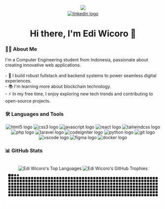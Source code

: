 <div align="center">
  <img height="150" src="https://media.giphy.com/media/M9gbBd9nbDrOTu1Mqx/giphy.gif"  />
</div>

<div align="center">
  <a href="https://www.linkedin.com/in/edi-wicoro-300178371/" target="_blank"><img src="https://img.shields.io/static/v1?message=LinkedIn&logo=linkedin&label=&color=0077B5&logoColor=white&labelColor=&style=for-the-badge" height="25" alt="linkedin logo"  /></a>

</div>

<h1 align="center">Hi there, I'm Edi Wicoro 👋</h1>

<h3 align="left">👩‍💻  About Me</h3>

<p align="left">
I'm a Computer Engineering student from Indonesia, passionate about creating innovative web applications.<br><br>
- 🔭 I build robust fullstack and backend systems to power seamless digital experiences.<br>
- 📚 I'm learning more about blockchain technology.<br>
- ⚡ In my free time, I enjoy exploring new tech trends and contributing to open-source projects.
</p>

<h3 align="left">🛠 Languages and Tools</h3>

<div align="center">
  <img src="https://cdn.jsdelivr.net/gh/devicons/devicon/icons/html5/html5-original.svg" height="25" alt="html5 logo" />
  <img src="https://cdn.jsdelivr.net/gh/devicons/devicon/icons/css3/css3-original.svg" height="25" alt="css3 logo" />
  <img src="https://cdn.jsdelivr.net/gh/devicons/devicon/icons/javascript/javascript-original.svg" height="25" alt="javascript logo" />
  <img src="https://cdn.jsdelivr.net/gh/devicons/devicon/icons/react/react-original.svg" height="25" alt="react logo" />
  <img src="https://cdn.jsdelivr.net/gh/devicons/devicon/icons/tailwindcss/tailwindcss-plain.svg" height="25" alt="tailwindcss logo" />
  <img src="https://cdn.jsdelivr.net/gh/devicons/devicon/icons/php/php-original.svg" height="25" alt="php logo" />
  <img src="https://cdn.jsdelivr.net/gh/devicons/devicon/icons/laravel/laravel-plain.svg" height="25" alt="laravel logo" />
  <img src="https://cdn.jsdelivr.net/gh/devicons/devicon/icons/codeigniter/codeigniter-plain.svg" height="25" alt="codeigniter logo" />
  <img src="https://cdn.jsdelivr.net/gh/devicons/devicon/icons/python/python-original.svg" height="25" alt="python logo" />
  <img src="https://cdn.jsdelivr.net/gh/devicons/devicon/icons/git/git-original.svg" height="25" alt="git logo" />
  <img src="https://cdn.jsdelivr.net/gh/devicons/devicon/icons/vscode/vscode-original.svg" height="25" alt="vscode logo" />
  <img src="https://cdn.jsdelivr.net/gh/devicons/devicon/icons/figma/figma-original.svg" height="25" alt="figma logo" />
  <img src="https://cdn.jsdelivr.net/gh/devicons/devicon/icons/docker/docker-original.svg" height="25" alt="docker logo" />
</div>




<h3 align="left">📊 GitHub Stats</h3>

<div align="center">
  <br>
  <img src="https://github-readme-stats.vercel.app/api/top-langs/?username=Ediw7&theme=radical&hide_border=true&include_all_commits=true&count_private=false&layout=compact" alt="Edi Wicoro's Top Languages" />
  <img src="https://github-profile-trophy.vercel.app/?username=Ediw7&theme=radical&no-frame=false&no-bg=true&margin-w=4" alt="Edi Wicoro's GitHub Trophies" />
</div>

<div align="center">
  <img src="https://raw.githubusercontent.com/Ediw7/Ediw7/output/snake.svg" alt="Snake animation" />
</div>


